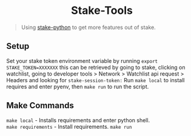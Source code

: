 <h1 align="center">Stake-Tools</h1>

> Using [stake-python](https://github.com/stabacco/stake-python) to get more features out of stake.

## Setup

Set your stake token environment variable by running `export STAKE_TOKEN=XXXXXXX` this can be retrieved by going to stake, clicking on watchlist, going to developer tools > Network > Watchlist api request > Headers and looking for `stake-session-token:` 
Run `make local` to install requires and enter pyenv, then `make run` to run the script.

## Make Commands

`make local` - Installs requirements and enter python shell.  
`make requirements` - Install requirements.
`make run`